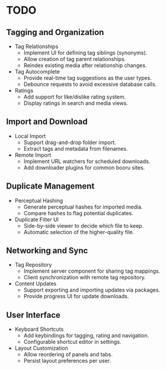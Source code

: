 # TODO

## Tagging and Organization
- Tag Relationships
  - Implement UI for defining tag siblings (synonyms).
  - Allow creation of tag parent relationships.
  - Reindex existing media after relationship changes.
- Tag Autocomplete
  - Provide real-time tag suggestions as the user types.
  - Debounce requests to avoid excessive database calls.
- Ratings
  - Add support for like/dislike rating system.
  - Display ratings in search and media views.

## Import and Download
- Local Import
  - Support drag-and-drop folder import.
  - Extract tags and metadata from filenames.
- Remote Import
  - Implement URL watchers for scheduled downloads.
  - Add downloader plugins for common booru sites.

## Duplicate Management
- Perceptual Hashing
  - Generate perceptual hashes for imported media.
  - Compare hashes to flag potential duplicates.
- Duplicate Filter UI
  - Side-by-side viewer to decide which file to keep.
  - Automatic selection of the higher-quality file.

## Networking and Sync
- Tag Repository
  - Implement server component for sharing tag mappings.
  - Client synchronization with remote tag repository.
- Content Updates
  - Support exporting and importing updates via packages.
  - Provide progress UI for update downloads.

## User Interface
- Keyboard Shortcuts
  - Add keybindings for tagging, rating and navigation.
  - Configurable shortcut editor in settings.
- Layout Customization
  - Allow reordering of panels and tabs.
  - Persist layout preferences per user.

